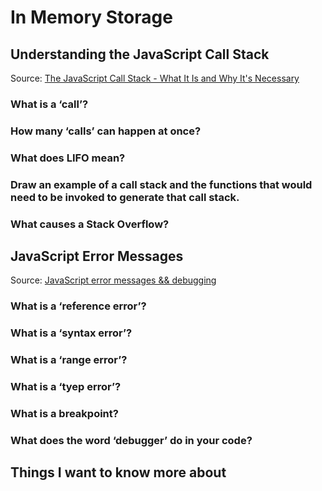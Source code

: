 # In Memory Storage



## Understanding the JavaScript Call Stack

Source: [The JavaScript Call Stack - What It Is and Why It's Necessary](https://www.freecodecamp.org/news/understanding-the-javascript-call-stack-861e41ae61d4)

### What is a ‘call’?



### How many ‘calls’ can happen at once?



### What does LIFO mean?



### Draw an example of a call stack and the functions that would need to be invoked to generate that call stack.



### What causes a Stack Overflow?


## JavaScript Error Messages

Source: [JavaScript error messages && debugging](https://codeburst.io/javascript-error-messages-debugging-d23f84f0ae7c)

### What is a ‘reference error’?



### What is a ‘syntax error’?



### What is a ‘range error’?



### What is a ‘tyep error’?



### What is a breakpoint?



### What does the word ‘debugger’ do in your code?



## Things I want to know more about
